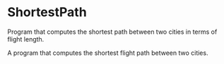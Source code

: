 # ShortestPath
Program that computes the shortest path between two cities in terms of flight length.

A program that computes the shortest flight path between two cities.    
